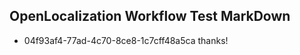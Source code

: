 ## OpenLocalization Workflow Test MarkDown
* 04f93af4-77ad-4c70-8ce8-1c7cff48a5ca 
thanks!<!--HONumber=Mar16_HO4-->
